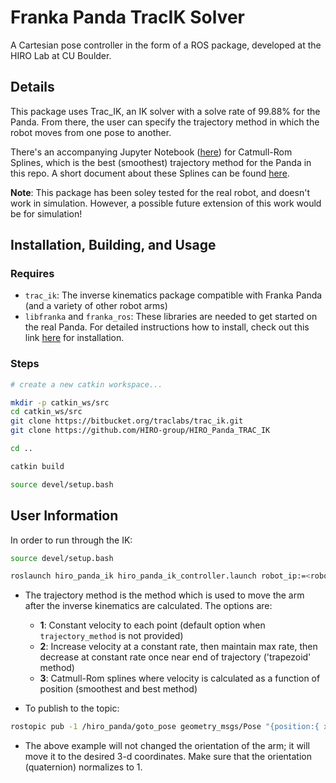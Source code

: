 # Franka Panda TracIK Solver

A Cartesian pose controller in the form of a ROS package, developed at the HIRO Lab at CU Boulder.


## Details

This package uses Trac_IK, an IK solver with a solve rate of 99.88% for the Panda. From there, the user can specify the trajectory method in which the robot moves from one pose to another.

There's an accompanying Jupyter Notebook ([here](src/splines.ipynb)) for Catmull-Rom Splines, which is the best (smoothest) trajectory method for the Panda in this repo. A short document about these Splines can be found [here](http://www.cs.cmu.edu/~462/www/projects/assn2/assn2/catmullRom.pdf).


**Note**: This package has been soley tested for the real robot, and doesn't work in simulation. However, a possible future extension of this work would be for simulation!

## Installation, Building, and Usage

### Requires

* `trac_ik`: The inverse kinematics package compatible with Franka Panda (and a variety of other robot arms)
* `libfranka` and `franka_ros`: These libraries are needed to get started on the real Panda. For detailed instructions how to install, check out this link [here](https://frankaemika.github.io/docs/installation_linux.html) for installation.


### Steps

```sh
# create a new catkin workspace...

mkdir -p catkin_ws/src
cd catkin_ws/src
git clone https://bitbucket.org/traclabs/trac_ik.git
git clone https://github.com/HIRO-group/HIRO_Panda_TRAC_IK

cd ..

catkin build

source devel/setup.bash
```

## User Information

In order to run through the IK:


```sh
source devel/setup.bash

roslaunch hiro_panda_ik hiro_panda_ik_controller.launch robot_ip:=<robot-url> trajectory_method:=<1,2,3 or 4>
```

- The trajectory method is the method which is used to move the arm after the inverse kinematics are calculated. The options are:
    * **1**: Constant velocity to each point (default option when `trajectory_method` is not provided)
    * **2**: Increase velocity at a constant rate, then maintain max rate, then decrease at constant rate once near end of trajectory ('trapezoid' method)
    * **3**: Catmull-Rom splines where velocity is calculated as a function of position (smoothest and best method)

- To publish to the topic: 
```sh
rostopic pub -1 /hiro_panda/goto_pose geometry_msgs/Pose "{position:{ x: 0.4, y: 0.4, z: 0.5}, orientation:{ x: 0.0, y: 0.0, z: 0.0, w: 1.0}}"
```

- The above example will not changed the orientation of the arm; it will move it to the desired 3-d coordinates. Make sure that the orientation (quaternion) normalizes to 1.
